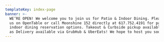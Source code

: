 ```yaml
---
templateKey: index-page
banner: >-
  WE’RE OPEN! We welcome you to join us for Patio & Indoor Dining. Please find
  us on OpenTable or call Moonshine 152 directly at 617.752.4191 for patio &
  indoor dining reservation options. Takeout & Curbside pickup available as well
  as Delivery available via GrubHub & UberEats! We hope to host you soon!
---
```


